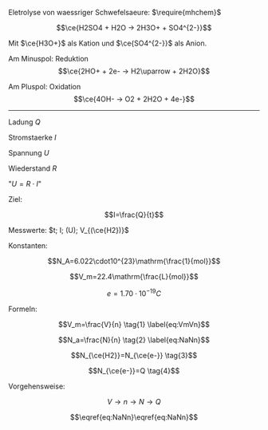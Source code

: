 Eletrolyse von waessriger Schwefelsaeure: $\require{mhchem}$

$$\ce{H2SO4 + H2O -> 2H3O+ + SO4^{2-}}$$

Mit $\ce{H3O+}$ als Kation und $\ce{SO4^{2-}}$ als Anion.

Am Minuspol: Reduktion
$$\ce{2HO+ + 2e- -> H2\uparrow + 2H2O}$$

Am Pluspol: Oxidation
$$\ce{4OH- -> O2 + 2H2O + 4e-}$$

---

Ladung $Q$

Stromstaerke $I$

Spannung $U$

Wiederstand $R$

"$U=R\cdot I$"

Ziel:

$$I=\frac{Q}{t}$$

Messwerte: $t; I; (U); V_{(\ce{H2})}$

Konstanten:

$$N_A=6.022\cdot10^{23}\mathrm{\frac{1}{mol}}$$

$$V_m=22.4\mathrm{\frac{L}{mol}}$$

$$e=1.70\cdot10^{-19}C$$

Formeln:

$$V_m=\frac{V}{n} \tag{1} \label{eq:VmVn}$$

$$N_a=\frac{N}{n} \tag{2} \label{eq:NaNn}$$

$$N_{\ce{H2}}=N_{\ce{e-}} \tag{3}$$

$$N_{\ce{e-}}=Q \tag{4}$$

Vorgehensweise:

$$V \rightarrow n \rightarrow N \rightarrow Q$$

$$\eqref{eq:NaNn}\eqref{eq:NaNn}$$